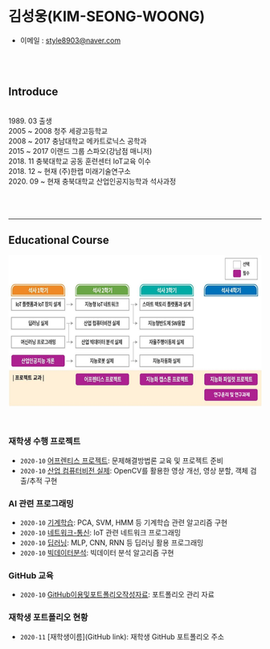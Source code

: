 # **김성웅(KIM-SEONG-WOONG)**
- 이메일 : [style8903@naver.com](mailto:style8903@naver.com)
</br></br></br></br>
## Introduce
</br>
1989. 03              출생
</br>
2005 ~ 2008           청주 세광고등학교
</br>
2008 ~ 2017           충남대학교 메카트로닉스 공학과
</br>
2015 ~ 2017           이랜드 그룹 스파오(강남점 매니저)
</br>
2018. 11              충북대학교 공동 훈련센터 IoT교육 이수
</br>
2018. 12 ~ 현재       (주)한랩 미래기술연구소
</br>
2020. 09 ~ 현재       충북대학교 산업인공지능학과 석사과정
</br>
</br></br></br>




-------------------------


## Educational Course

<p align="center">
  
<img src="./images/EdCoourse.JPG"  width="640" height="300">

</p>
</br>

### 재학생 수행 프로젝트

- `2020-10` [어프렌티스 프로젝트](https://github.com/style8903/industrial-AI/tree/master/projects/어프렌티스-프로젝트): 문제해결방법론 교육 및 프로젝트 준비
- `2020-10` [산업 컴퓨터비전 실제](https://github.com/style8903/industrial-AI/tree/master/projects/산업-컴퓨터비전-실제): OpenCV를 활용한 영상 개선, 영상 분할, 객체 검출/추적 구현 

### AI 관련 프로그래밍

- `2020-10` [기계학습](https://github.com/style8903/industrial-AI/tree/master/programming/기계학습): PCA, SVM, HMM 등 기계학습 관련 알고리즘 구현
- `2020-10` [네트워크-통신](https://github.com/style8903/industrial-AI/tree/master/programming/네트워크-통신): IoT 관련 네트워크 프로그래밍
- `2020-10` [딥러닝](https://github.com/style8903/industrial-AI/tree/master/programming/딥러닝): MLP, CNN, RNN 등 딥러닝 활용 프로그래밍
- `2020-10` [빅데이터분석](https://github.com/style8903/industrial-AI/tree/master/programming/빅데이터분석): 빅데이터 분석 알고리즘 구현

### GitHub 교육

- `2020-10` [GitHub이용및포트폴리오작성자료](https://github.com/Bessesian/industrial-AI/tree/master/Education): 포트폴리오 관리 자료

### 재학생 포트폴리오 현황

- `2020-11` [재학생이름](GitHub link): 재학생 GitHub 포트폴리오 주소


